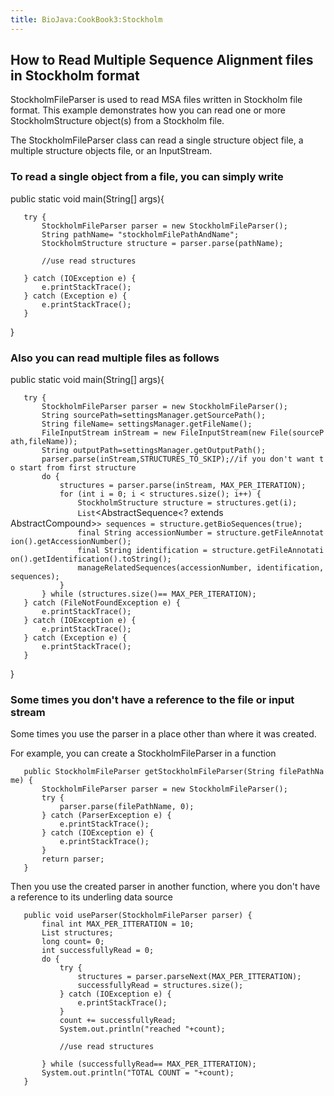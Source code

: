 ```yaml
---
title: BioJava:CookBook3:Stockholm
---
```


How to Read Multiple Sequence Alignment files in Stockholm format
-----------------------------------------------------------------

StockholmFileParser is used to read MSA files written in Stockholm file
format. This example demonstrates how you can read one or more
StockholmStructure object(s) from a Stockholm file.

The StockholmFileParser class can read a single structure object file, a
multiple structure objects file, or an InputStream.

### To read a single object from a file, you can simply write

<java> public static void main(String[] args){

`   try {`  
`       StockholmFileParser parser = new StockholmFileParser();`  
`       String pathName= "stockholmFilePathAndName";`  
`       StockholmStructure structure = parser.parse(pathName);`  
`           `  
`       //use read structures`  
`           `  
`   } catch (IOException e) {`  
`       e.printStackTrace();`  
`   } catch (Exception e) {`  
`       e.printStackTrace();`  
`   }`

} </java>

### Also you can read multiple files as follows

<java> public static void main(String[] args){

`   try {`  
`       StockholmFileParser parser = new StockholmFileParser();`  
`       String sourcePath=settingsManager.getSourcePath();`  
`       String fileName= settingsManager.getFileName();`  
`       FileInputStream inStream = new FileInputStream(new File(sourcePath,fileName));`  
`       String outputPath=settingsManager.getOutputPath();`  
`       parser.parse(inStream,STRUCTURES_TO_SKIP);//if you don't want to start from first structure`  
`       do {`  
`           structures = parser.parse(inStream, MAX_PER_ITERATION);`  
`           for (int i = 0; i < structures.size(); i++) {`  
`               StockholmStructure structure = structures.get(i);`  
`               List`<AbstractSequence<? extends AbstractCompound>`> sequences = structure.getBioSequences(true);`  
`               final String accessionNumber = structure.getFileAnnotation().getAccessionNumber();`  
`               final String identification = structure.getFileAnnotation().getIdentification().toString();`  
`               manageRelatedSequences(accessionNumber, identification,sequences);`  
`           }`  
`       } while (structures.size()== MAX_PER_ITERATION);`  
`   } catch (FileNotFoundException e) {`  
`       e.printStackTrace();`  
`   } catch (IOException e) {`  
`       e.printStackTrace();`  
`   } catch (Exception e) {`  
`       e.printStackTrace();`  
`   }`

} </java>

### Some times you don't have a reference to the file or input stream

Some times you use the parser in a place other than where it was
created.

For example, you can create a StockholmFileParser in a function <java>

`   public StockholmFileParser getStockholmFileParser(String filePathName) {`  
`       StockholmFileParser parser = new StockholmFileParser();`  
`       try {`  
`           parser.parse(filePathName, 0);`  
`       } catch (ParserException e) {`  
`           e.printStackTrace();`  
`       } catch (IOException e) {`  
`           e.printStackTrace();`  
`       }`  
`       return parser;`  
`   }`

</java>

Then you use the created parser in another function, where you don't
have a reference to its underling data source <java>

`   public void useParser(StockholmFileParser parser) {`  
`       final int MAX_PER_ITTERATION = 10;`  
`       List`<StockholmStructure>` structures;`  
`       long count= 0;`  
`       int successfullyRead = 0;`  
`       do {`  
`           try {`  
`               structures = parser.parseNext(MAX_PER_ITTERATION);`  
`               successfullyRead = structures.size();`  
`           } catch (IOException e) {`  
`               e.printStackTrace();`  
`           }`  
`           count += successfullyRead;`  
`           System.out.println("reached "+count);`  
`           `  
`           //use read structures`  
`           `  
`       } while (successfullyRead== MAX_PER_ITTERATION);`  
`       System.out.println("TOTAL COUNT = "+count);`  
`   }`

</java>
